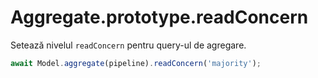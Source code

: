 # Aggregate.prototype.readConcern

Setează nivelul `readConcern` pentru query-ul de agregare.

```javascript
await Model.aggregate(pipeline).readConcern('majority');
```
